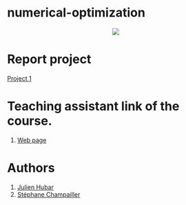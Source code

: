 # numerical-optimization
<p align="center">
  <img src= https://github.com/julien1941/numerical-optimization/blob/master/image/tenor.gif/>
</p>

# Report project

[Project 1](https://people.montefiore.uliege.be/mberger/)

# Teaching assistant link of the course. 
1. [Web page]()
# Authors
1. [Julien Hubar](https://github.com/julien1941)
1. [Stéphane Champailler](https://github.com/wiz21b)
